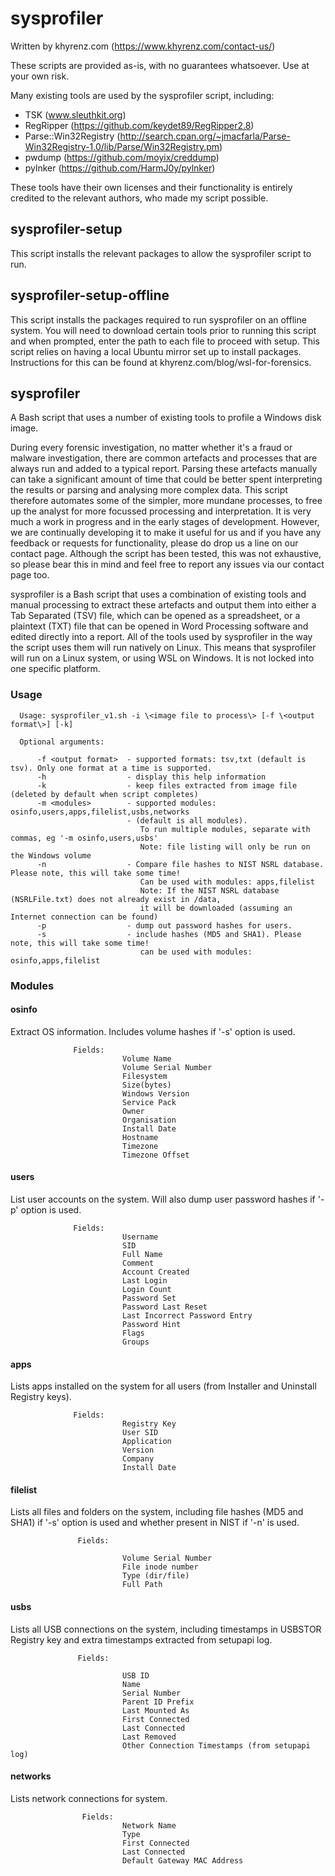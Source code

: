 # sysprofiler

Written by khyrenz.com
(https://www.khyrenz.com/contact-us/)

These scripts are provided as-is, with no guarantees whatsoever. Use at your own risk.

Many existing tools are used by the sysprofiler script, including:
* TSK (www.sleuthkit.org)
* RegRipper (https://github.com/keydet89/RegRipper2.8)
* Parse::Win32Registry (http://search.cpan.org/~jmacfarla/Parse-Win32Registry-1.0/lib/Parse/Win32Registry.pm)
* pwdump (https://github.com/moyix/creddump)
* pylnker (https://github.com/HarmJ0y/pylnker)

These tools have their own licenses and their functionality is entirely credited to the relevant authors, who made my script possible.

## sysprofiler-setup

This script installs the relevant packages to allow the sysprofiler script to run.

## sysprofiler-setup-offline

This script installs the packages required to run sysprofiler on an offline system. You will need to download certain tools prior to running this script and when prompted, enter the path to each file to proceed with setup. This script relies on having a local Ubuntu mirror set up to install packages. Instructions for this can be found at khyrenz.com/blog/wsl-for-forensics.

## sysprofiler

A Bash script that uses a number of existing tools to profile a Windows disk image.

During every forensic investigation, no matter whether it's a fraud or malware investigation, there are common artefacts and processes that are always run and added to a typical report. Parsing these artefacts manually can take a significant amount of time that could be better spent interpreting the results or parsing and analysing more complex data. This script therefore automates some of the simpler, more mundane processes, to free up the analyst for more focussed processing and interpretation. It is very much a work in progress and in the early stages of development. However, we are continually developing it to make it useful for us and if you have any feedback or requests for functionality, please do drop us a line on our contact page. Although the script has been tested, this was not exhaustive, so please bear this in mind and feel free to report any issues via our contact page too.

sysprofiler is a Bash script that uses a combination of existing tools and manual processing to extract these artefacts and output them into either a Tab Separated (TSV) file, which can be opened as a spreadsheet, or a plaintext (TXT) file that can be opened in Word Processing software and edited directly into a report. All of the tools used by sysprofiler in the way the script uses them will run natively on Linux. This means that sysprofiler will run on a Linux system, or using WSL on Windows. It is not locked into one specific platform.

### Usage

```
  Usage: sysprofiler_v1.sh -i \<image file to process\> [-f \<output format\>] [-k]
  
  Optional arguments:
  
      -f <output format>  - supported formats: tsv,txt (default is tsv). Only one format at a time is supported.
      -h                  - display this help information
      -k                  - keep files extracted from image file (deleted by default when script completes)
      -m <modules>        - supported modules: osinfo,users,apps,filelist,usbs,networks
                          - (default is all modules).
                             To run multiple modules, separate with commas, eg '-m osinfo,users,usbs'
                             Note: file listing will only be run on the Windows volume
      -n                  - Compare file hashes to NIST NSRL database. Please note, this will take some time!
                             Can be used with modules: apps,filelist
                             Note: If the NIST NSRL database (NSRLFile.txt) does not already exist in /data,
                             it will be downloaded (assuming an Internet connection can be found)
      -p                  - dump out password hashes for users.
      -s                  - include hashes (MD5 and SHA1). Please note, this will take some time!
                             can be used with modules: osinfo,apps,filelist
```

### Modules

#### osinfo
Extract OS information. Includes volume hashes if '-s' option is used. 

                  Fields:
                             Volume Name
                             Volume Serial Number
                             Filesystem
                             Size(bytes)
                             Windows Version
                             Service Pack
                             Owner
                             Organisation
                             Install Date
                             Hostname
                             Timezone
                             Timezone Offset

#### users          
List user accounts on the system. Will also dump user password hashes if '-p' option is used. 

                  Fields:
                             Username
                             SID
                             Full Name
                             Comment
                             Account Created
                             Last Login
                             Login Count
                             Password Set
                             Password Last Reset
                             Last Incorrect Password Entry
                             Password Hint
                             Flags
                             Groups

#### apps          
Lists apps installed on the system for all users (from Installer and Uninstall Registry keys). 

                  Fields:
                             Registry Key
                             User SID
                             Application
                             Version
                             Company
                             Install Date

#### filelist         
Lists all files and folders on the system, including file hashes (MD5 and SHA1) if '-s' option is used and whether present in NIST if '-n' is used.

                   Fields:

                             Volume Serial Number
                             File inode number
                             Type (dir/file)
                             Full Path

#### usbs           
Lists all USB connections on the system, including timestamps in USBSTOR Registry key and extra timestamps extracted from setupapi log.

                   Fields:

                             USB ID
                             Name
                             Serial Number
                             Parent ID Prefix
                             Last Mounted As
                             First Connected
                             Last Connected
                             Last Removed
                             Other Connection Timestamps (from setupapi log)

#### networks    
Lists network connections for system. 

                    Fields:
                             Network Name
                             Type
                             First Connected
                             Last Connected
                             Default Gateway MAC Address
